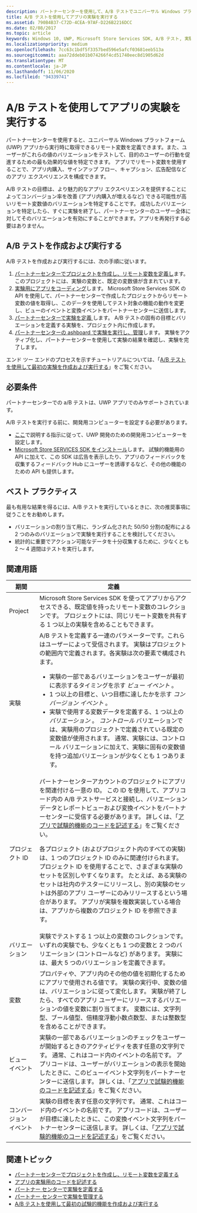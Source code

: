 ```yaml
---
description: パートナーセンターを使用して、A/B テストでユニバーサル Windows プラットフォーム (UWP) アプリの実験を実行できます。
title: A/B テストを使用してアプリの実験を実行する
ms.assetid: 790B4B37-C72D-4CEA-97AF-D226B2216DCC
ms.date: 02/08/2017
ms.topic: article
keywords: Windows 10, UWP, Microsoft Store Services SDK, A/B テスト, 実験
ms.localizationpriority: medium
ms.openlocfilehash: 7cc63c1bdf5f3357bed596e5afcf03681eeb513a
ms.sourcegitcommit: aaa72ddeb01b074266f4cd51740eec8d1905d62d
ms.translationtype: MT
ms.contentlocale: ja-JP
ms.lasthandoff: 11/06/2020
ms.locfileid: "94339741"
---
```

# <a name="run-app-experiments-with-ab-testing"></a>A/B テストを使用してアプリの実験を実行する

パートナーセンターを使用すると、ユニバーサル Windows プラットフォーム (UWP) アプリから実行時に取得できるリモート変数を定義できます。また、ユーザーがこれらの値のバリエーションをテストして、目的のユーザーの行動を促進するための最も効果的な値を特定できます。 アプリでリモート変数を使用することで、アプリ内購入、サインアップ フロー、キャプション、広告配信などのアプリ エクスペリエンスを構成できます。

A/B テストの目標は、より魅力的なアプリ エクスペリエンスを提供することによってコンバージョン率を改善 (アプリ内購入が増えるなど) できる可能性が高いリモート変数値のバリエーションを特定することです。 成功したバリエーションを特定したら、すぐに実験を終了し、パートナーセンターのユーザー全体に対してそのバリエーションを有効にすることができます。アプリを再発行する必要はありません。

## <a name="create-and-run-an-ab-test"></a>A/B テストを作成および実行する

A/B テストを作成および実行するには、次の手順に従います。

1. [パートナーセンターでプロジェクトを作成し、リモート変数を定義し](create-a-project-and-define-remote-variables-in-the-dev-center-dashboard.md)ます。 このプロジェクトには、実験の変数と、既定の変数値が含まれています。  
2. [実験用にアプリをコーディング](code-your-experiment-in-your-app.md)します。 Microsoft Store Services SDK の API を使用して、パートナーセンターで作成したプロジェクトからリモート変数の値を取得し、このデータを使用してテスト対象の機能の動作を変更し、ビューのイベントと変換イベントをパートナーセンターに送信します。
3. [パートナーセンターで実験を定義 ](define-your-experiment-in-the-dev-center-dashboard.md)します。 A/B テストの固有の目標とバリエーションを定義する実験を、プロジェクト内に作成します。
4. [パートナーセンターの ashboard で実験を実行し、管理](manage-your-experiment.md)します。 実験をアクティブ化し、パートナーセンターを使用して実験の結果を確認し、実験を完了します。

エンド ツー エンドのプロセスを示すチュートリアルについては、「[A/B テストを使用して最初の実験を作成および実行する](create-and-run-your-first-experiment-with-a-b-testing.md)」をご覧ください。

## <a name="requirements"></a>必要条件

パートナーセンターでの a/B テストは、UWP アプリでのみサポートされています。

A/B テストを実行する前に、開発用コンピューターを設定する必要があります。

* [ここ](/windows/apps/get-started/get-set-up)で説明する指示に従って、UWP 開発のための開発用コンピューターを設定します。
* [Microsoft Store SERVICES SDK をインストール](microsoft-store-services-sdk.md#install-the-sdk)します。 試験的機能用の API に加えて、この SDK は広告を表示したり、アプリのフィードバックを収集するフィードバック Hub にユーザーを誘導するなど、その他の機能のための API も提供します。

## <a name="best-practices"></a>ベスト プラクティス

最も有用な結果を得るには、A/B テストを実行しているときに、次の推奨事項に従うことをお勧めします。

* バリエーションの割り当て用に、ランダム化された 50/50 分割の配布による 2 つのみのバリエーションで実験を実行することを検討してください。
* 統計的に重要でアクション可能なデータを十分収集するために、少なくとも 2 ～ 4 週間はテストを実行します。

<span id="terms" />

## <a name="related-terms"></a>関連用語

|  期間  |  定義  |
|--------|--------------|
| Project    |   Microsoft Store Services SDK を使ってアプリからアクセスできる、既定値を持ったリモート変数のコレクションです。 プロジェクトには、同じリモート変数を共有する 1 つ以上の実験を含めることもできます。  |
| 実験    |   A/B テストを定義する一連のパラメーターです。これらはユーザーによって受信されます。 実験はプロジェクトの範囲内で定義されます。各実験は次の要素で構成されます。 <p></p><ul><li>実験の一部であるバリエーションをユーザーが最初に表示するタイミングを示す *ビュー イベント* 。</li><li>1 つ以上の目標と、いつ目標に達したかを示す *コンバージョン イベント* 。</li><li>実験で使用する変数データを定義する、1 つ以上の *バリエーション* 。 *コントロール* バリエーションでは、実験用のプロジェクトで定義されている既定の変数値が使用されます。 通常、実験には、コントロール バリエーションに加えて、実験に固有の変数値を持つ追加バリエーションが少なくとも 1 つあります。 </li></ul>          |
| プロジェクト ID    |   パートナーセンターアカウントのプロジェクトにアプリを関連付ける一意の ID。 この ID を使用して、アプリコード内の A/B テストサービスと接続し、バリエーションデータとレポートビューおよび変換イベントをパートナーセンターに受信する必要があります。 詳しくは、「[アプリで試験的機能のコードを記述する](code-your-experiment-in-your-app.md)」をご覧ください。<p></p><p>各プロジェクト (およびプロジェクト内のすべての実験) は、1 つのプロジェクト ID のみに関連付けられます。 プロジェクト ID を使用することで、さまざまな実験のセットを区別しやすくなります。 たとえば、ある実験のセットは社内のテスターにリリースし、別の実験のセットは外部のアプリ ユーザーにのみリリースするという場合があります。  アプリが実験を複数実装している場合は、アプリから複数のプロジェクト ID を参照できます。</p>         |
| バリエーション    |   実験でテストする 1 つ以上の変数のコレクションです。 いずれの実験でも、少なくとも 1 つの変数と 2 つのバリエーション (コントロールなど) があります。 実験には、最大 5 つのバリエーションを定義できます。           |
| 変数    |  プロパティや、アプリ内のその他の値を初期化するためにアプリで使用される値です。 実験の実行中、変数の値は、バリエーションに従って変化します。 実験が終了したら、すべてのアプリ ユーザーにリリースするバリエーションの値を変数に割り当てます。 変数には、文字列型、ブール値型、倍精度浮動小数点数型、または整数型を含めることができます。
| ビュー イベント    |  実験の一部であるバリエーションのチェックをユーザーが開始するときのアクティビティを表す任意の文字列です。 通常、これはコード内のイベントの名前です。 アプリコードは、ユーザーがバリエーションの表示を開始したときに、このビューイベント文字列をパートナーセンターに送信します。 詳しくは、「[アプリで試験的機能のコードを記述する](code-your-experiment-in-your-app.md)」をご覧ください。
| コンバージョン イベント    |  実験の目標を表す任意の文字列です。 通常、これはコード内のイベントの名前です。 アプリコードは、ユーザーが目標に達したときに、この変換イベント文字列をパートナーセンターに送信します。 詳しくは、「[アプリで試験的機能のコードを記述する](code-your-experiment-in-your-app.md)」をご覧ください。  

## <a name="related-topics"></a>関連トピック

* [パートナーセンターでプロジェクトを作成し、リモート変数を定義する](create-a-project-and-define-remote-variables-in-the-dev-center-dashboard.md)
* [アプリの実験用のコードを記述する](code-your-experiment-in-your-app.md)
* [パートナー センターで実験を定義する](define-your-experiment-in-the-dev-center-dashboard.md)
* [パートナー センターで実験を管理する](manage-your-experiment.md)
* [A/B テストを使用して最初の試験的機能を作成および実行する](create-and-run-your-first-experiment-with-a-b-testing.md)